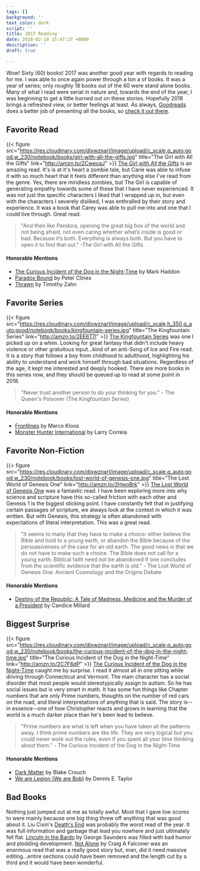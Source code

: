 ```yaml
---
tags: []
background: ''
text_color: dark
script: ''
title: 2017 Reading
date: 2018-02-19 15:47:27 +0000
description: ''
draft: true

---
```

Wow!  Sixty (60) books!  2017 was another good year with regards to reading for me.  I was able to once again power through a ton a of books.  It was a year of series; only roughly 18 books out of the 60 were stand alone books.  Many of what I read were serial in nature and, towards the end of the year, I was beginning to get a little burned out on these stories.  Hopefully 2018 brings a refreshed view, or better feelings at least.  As always, [Goodreads](https://www.goodreads.com/) does a better job of presenting all the books, so [check it out there](https://www.goodreads.com/user/year_in_books/2017/1671848).

## Favorite Read

{{< figure src="https://res.cloudinary.com/dixwznarl/image/upload/c_scale,q_auto:good,w_230/notebook/books/girl-with-all-the-gifts.jpg" title="The Girl with All the Gifts" link="http://amzn.to/2CweoaJ" >}} [The Girl with All the Gifts](http://amzn.to/2CweoaJ) is an amazing read.  It's is at it's heart a zombie tale, but Carie was able to infuse it with so much heart that it feels different than anything else I've read from the genre.  Yes, there are mindless zombies, but The Girl is capable of generating empathy towards some of these that I have never experienced.  It was not just the specific characters I liked that I wrapped up in, but even with the characters I severely disliked, I was enthralled by their story and experience.  It was a book that Carey was able to pull me into and one that I could live through.  Great read.

> "And then like Pandora, opening the great big box of the world and not being afraid, not even caring whether what’s inside is good or bad. Because it’s both. Everything is always both. But you have to open it to find that out."  -The Girl with All the Gifts

#### Honorable Mentions

- [The Curious Incident of the Dog in the Night-Time](http://amzn.to/2C7F6dP) by Mark Haddon
- [Paradox Bound](http://amzn.to/2EG6Yrm) by Peter Clines
- [Thrawn](http://amzn.to/2sGvG53) by Timothy Zahn

## Favorite Series

{{< figure src="https://res.cloudinary.com/dixwznarl/image/upload/c_scale,h_350,q_auto:good/notebook/books/kingfountain-series.jpg" title="The Kingfountain Series" link="http://amzn.to/2EE6T7l" >}} [The Kingfountain Series](http://amzn.to/2EE6T7l) was one I picked up on a whim.  Looking for great fantasy that didn't include heavy violence or other gratuitous input...kind of an anti-Song of Ice and Fire read.  It is a story that follows a boy from childhood to adulthood, highlighting his ability to understand and work himself through bad situations.  Regardless of the age, it kept me interested and deeply hooked.  There are more books in this series now, and they should be queued up to read at some point in 2018.

> "Never trust another person to do your thinking for you." - The Queen's Poisoner (The Kingfountain Series)

#### Honorable Mentions

- [Frontlines](http://amzn.to/2sEF5dx) by Marco Kloos
- [Monster Hunter International](http://amzn.to/2HrvxG2) by Larry Correia

## Favorite Non-Fiction

{{< figure src="https://res.cloudinary.com/dixwznarl/image/upload/c_scale,q_auto:good,w_230/notebook/books/lost-world-of-genesis-one.jpg" title="The Lost World of Genesis One" link="http://amzn.to/2HwoBrk" >}} [The Lost World of Genesis One](http://amzn.to/2HwoBrk) was a fantastic read.  I have been exploring more into why science and scripture have this so-called friction with each other and Genesis 1 is the biggest sticking point.  I have constantly felt that in justifying certain passages of scripture, we always look at the context in which it was written.  But with Genesis, this strategy is often abandoned with expectations of literal interpretation.  This was a great read.

> "It seems to many that they have to make a choice: either believe the Bible and hold to a young earth, or abandon the Bible because of the persuasiveness of the case for an old earth. The good news is that we do not have to make such a choice. The Bible does not call for a young earth. Biblical faith need not be abandoned if one concludes from the scientific evidence that the earth is old." - The Lost World of Genesis One: Ancient Cosmology and the Origins Debate

#### Honorable Mentions

- [Destiny of the Republic: A Tale of Madness, Medicine and the Murder of a President](http://amzn.to/2CvGTFi) by Candice Millard

## Biggest Surprise

{{< figure src="https://res.cloudinary.com/dixwznarl/image/upload/c_scale,q_auto:good,w_230/notebook/books/the-curious-incident-of-the-dog-in-the-night-time.jpg" title="The Curious Incident of the Dog in the Night-Time" link="http://amzn.to/2C7F6dP" >}} [The Curious Incident of the Dog in the Night-Time](http://amzn.to/2C7F6dP) caught me by surprise.  I read it almost all in one sitting while driving through Connecticut and Vermont.  The main character has a social disorder that most people would stereotypically assign to autism.  So he has social issues but is very smart in math.  It has some fun things like Chapter numbers that are only Prime numbers, thoughts on the number of red cars on the road, and literal interpretations of anything that is said.  The story is--in essence--one of how Christopher reacts and grows in learning that the world is a much darker place than he's been lead to believe.

> "Prime numbers are what is left when you have taken all the patterns away. I think prime numbers are like life. They are very logical but you could never work out the rules, even if you spent all your time thinking about them." - The Curious Incident of the Dog in the Night-Time

#### Honorable Mentions

- [Dark Matter](http://amzn.to/2EDSTud) by Blake Crouch
- [We are Legion (We are Bob)](http://amzn.to/2FgwyQL) by Dennis E. Taylor

## Bad Books

Nothing just jumped out at me as totally awful.  Most that I gave low scores to were mainly because one big thing threw off anything that was good about it.  Liu Cixin's [Death's End](http://amzn.to/2BFfXGb) was probably the worst read of the year.  It was full information and garbage that lead you nowhere and just ultimately fell flat.  [Lincoln in the Bardo](http://amzn.to/2HtdQGh) by George Saunders was filled with bad humor and plodding development.  [Not Alone](http://amzn.to/2EF4Z6v) by Craig A Falconer was an enormous read that was a really good story but, man, did it need massive editing...entire sections could have been removed and the length cut by a third and it would have been wonderful.
